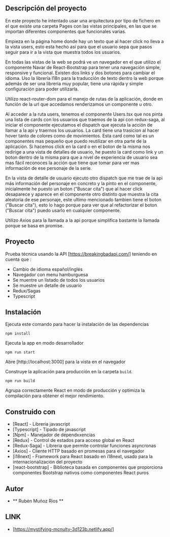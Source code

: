 ## Descripción del proyecto

En este proyecto he intentado usar una arquitectura por tipo de fichero en el que existe una carpeta Pages con las vistas principales, en las que se importan
diferentes componentes que funcionales varias.

Empieza en la página home donde hay un texto que al hacer click no lleva a la vista users, esto esta hecho así para que el usuario sepa que pasos seguir para ir a 
la vista que muestra todos los usuarios.

En todas las vistas de la web se podrá ve un navegador en el que utilizo el componente Navar de React-Bootstrap  para tener una navegación simple, responsive y funcional. Existen dos links y dos botones para cambiar el idioma.
Uso la libreria I18n para la traducción de texto dentro la web porque además de ser una libreria muy popular, tiene una rápida y simple configuración para poder utilizarla.

Utilizo react-router-dom para el manejo de rutas de la aplicación, donde en función de la url que accedamos renderizamos un componente u otro.

Al acceder a la ruta users, tenemos el componente Users.tsx que nos pinta una lista de cards con los usuarios que traemos de la api con redux-saga, al iniciar el componente ejecutamos el dispatch que ejecuta la acción de llamar a la api y traernos los usuarios. La card tiene una trasicion al hacer hover tanto de colores como 
de movimientos. Esta card como tal es un componentes mas pequeño que puedo reutilizar en otra parte de la aplicación.
Si hacemos click en la card o en el boton de la misma nos redirige a una vista de detalles de usuario, he puesto la card como link y un boton dentro de la misma para que a nivel de experiencia de usuario sea mas fácil reconoces la acción que tiene que tomar para ver mas información de ese personaje de la serie.

En la vista de detalle de usuario ejecuto otro dispatch que me trae de la api más información del personaje en concreto y la pinto en el componente, inicialmente he puesto un boton ("Buscar cita") que al hacer click desaparece y aparece en el componente otro distinto que muestra la cita aleatoria de ese personaje, este ultimo mencionado tambien tiene el boton ("Buscar cita"), esto lo hago porque para ver que al refactorizar el boton ("Buscar cita") puedo usarlo en cualquier componente.  

Utilizo Axios para la llamada a la api porque simplifica bastante la llamada porque se basa en promise.


## Proyecto

Prueba técnica usando la API [https://breakingbadapi.com/] teniendo en cuenta que :
- Cambio de idioma español/inglés
- Navegador con menu hamburguesa
- Se muentre un listado de todos los usuarios
- Se muestre un detalle de usuario
- Redux/Sagas
- Typescript

## Instalación

Ejecuta este comando para hacer la instalación de las dependencias

 `npm install`

Ejecuta la app en modo desarrollador<br>

 `npm run start`

Abre [http://localhost:3000] para la vista en el navegador

Construye la aplicación para producción en la carpeta `build`.<br>

`npm run build` 

Agrupa correctamente React en modo de producción y optimiza la compilación para obtener el mejor rendimiento.

## Construido con

- [React] - Libreria javascript
- [Typescript] - Tipado  de javascript
- [Npm] - Manejador de dependxxencias
- [Redux] - Control de estados para acceso global en React
- [Redux-Saga] - Libreria que permite controlar funciones asyncronas
- [Axios] - Cliente HTTP basado en promesas para el navegador
- [i18next] - Framework para React basado en i18next, usado para la internacionalización del proyecto
- [react-bootstrap] - Biblioteca basada en componentes que proporciona componentes Bootstrap nativos como componentes React puros

## Autor 

- ** Rubén Muñoz Rios ** 

## LINK 

- [https://mystifying-mcnulty-3d123b.netlify.app/]
